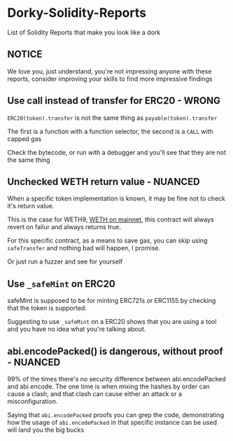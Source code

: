 # Dorky-Solidity-Reports
List of Solidity Reports that make you look like a dork


## NOTICE

We love you, just understand, you're not impressing anyone with these reports, consider improving your skills to find more impressive findings


## Use call instead of transfer for ERC20 - WRONG

`ERC20(token).transfer` is not the same thing as `payable(token).transfer`

The first is a function with a function selector, the second is a `CALL` with capped gas

Check the bytecode, or run with a debugger and you'll see that they are not the same thing

## Unchecked WETH return value - NUANCED

When a specific token implementation is known, it may be fine not to check it's return value.

This is the case for WETH9, [WETH on mainnet](https://etherscan.io/token/0xc02aaa39b223fe8d0a0e5c4f27ead9083c756cc2), this contract will always revert on failur and always returns true.

For this specific contract, as a means to save gas, you can skip using `safeTransfer` and nothing bad will happen, I promise.

Or just run a fuzzer and see for yourself


## Use `_safeMint` on ERC20

safeMint is supposed to be for minting ERC721s or ERC1155 by checking that the token is supported.

Suggesting to use `_safeMint` on a ERC20 shows that you are using a tool and you have no idea what you're talking about.

## abi.encodePacked() is dangerous, without proof - NUANCED

99% of the times there's no security difference between abi.encodePacked and abi.encode.
The one time is when mixing the hashes by order can cause a clash, and that clash can cause either an attack or a misconfiguration.

Saying that `abi.encodePacked` proofs you can grep the code, demonstrating how the usage of `abi.encodePacked` in that specific instance can be used will land you the big bucks
